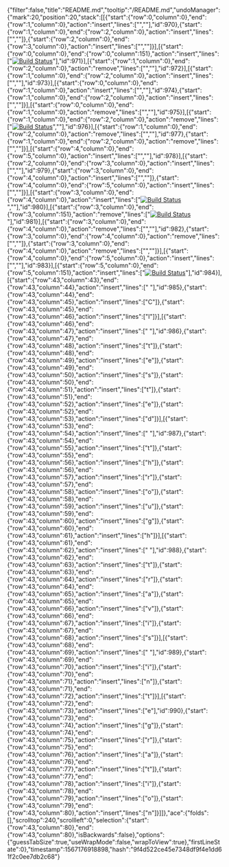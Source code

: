 {"filter":false,"title":"README.md","tooltip":"/README.md","undoManager":{"mark":20,"position":20,"stack":[[{"start":{"row":0,"column":0},"end":{"row":1,"column":0},"action":"insert","lines":["",""],"id":970},{"start":{"row":1,"column":0},"end":{"row":2,"column":0},"action":"insert","lines":["",""]},{"start":{"row":2,"column":0},"end":{"row":3,"column":0},"action":"insert","lines":["",""]}],[{"start":{"row":0,"column":0},"end":{"row":0,"column":151},"action":"insert","lines":["[![Build Status](https://travis-ci.org/pranitastudent/Milestone-5-project.svg?branch=master)](https://travis-ci.org/pranitastudent/Milestone-5-project)"],"id":971}],[{"start":{"row":1,"column":0},"end":{"row":2,"column":0},"action":"remove","lines":["",""],"id":972}],[{"start":{"row":1,"column":0},"end":{"row":2,"column":0},"action":"insert","lines":["",""],"id":973}],[{"start":{"row":0,"column":0},"end":{"row":1,"column":0},"action":"insert","lines":["",""],"id":974},{"start":{"row":1,"column":0},"end":{"row":2,"column":0},"action":"insert","lines":["",""]}],[{"start":{"row":0,"column":0},"end":{"row":1,"column":0},"action":"remove","lines":["",""],"id":975}],[{"start":{"row":1,"column":0},"end":{"row":2,"column":0},"action":"remove","lines":["[![Build Status](https://travis-ci.org/pranitastudent/Milestone-5-project.svg?branch=master)](https://travis-ci.org/pranitastudent/Milestone-5-project)",""],"id":976}],[{"start":{"row":1,"column":0},"end":{"row":2,"column":0},"action":"remove","lines":["",""],"id":977},{"start":{"row":1,"column":0},"end":{"row":2,"column":0},"action":"remove","lines":["",""]}],[{"start":{"row":4,"column":0},"end":{"row":5,"column":0},"action":"insert","lines":["",""],"id":978}],[{"start":{"row":2,"column":0},"end":{"row":3,"column":0},"action":"insert","lines":["",""],"id":979},{"start":{"row":3,"column":0},"end":{"row":4,"column":0},"action":"insert","lines":["",""]},{"start":{"row":4,"column":0},"end":{"row":5,"column":0},"action":"insert","lines":["",""]}],[{"start":{"row":3,"column":0},"end":{"row":4,"column":0},"action":"insert","lines":["[![Build Status](https://travis-ci.org/pranitastudent/Milestone-5-project.svg?branch=master)](https://travis-ci.org/pranitastudent/Milestone-5-project)",""],"id":980}],[{"start":{"row":3,"column":0},"end":{"row":3,"column":151},"action":"remove","lines":["[![Build Status](https://travis-ci.org/pranitastudent/Milestone-5-project.svg?branch=master)](https://travis-ci.org/pranitastudent/Milestone-5-project)"],"id":981}],[{"start":{"row":3,"column":0},"end":{"row":4,"column":0},"action":"remove","lines":["",""],"id":982},{"start":{"row":3,"column":0},"end":{"row":4,"column":0},"action":"remove","lines":["",""]},{"start":{"row":3,"column":0},"end":{"row":4,"column":0},"action":"remove","lines":["",""]}],[{"start":{"row":4,"column":0},"end":{"row":5,"column":0},"action":"insert","lines":["",""],"id":983}],[{"start":{"row":5,"column":0},"end":{"row":5,"column":151},"action":"insert","lines":["[![Build Status](https://travis-ci.org/pranitastudent/Milestone-5-project.svg?branch=master)](https://travis-ci.org/pranitastudent/Milestone-5-project)"],"id":984}],[{"start":{"row":43,"column":43},"end":{"row":43,"column":44},"action":"insert","lines":[" "],"id":985},{"start":{"row":43,"column":44},"end":{"row":43,"column":45},"action":"insert","lines":["C"]},{"start":{"row":43,"column":45},"end":{"row":43,"column":46},"action":"insert","lines":["I"]}],[{"start":{"row":43,"column":46},"end":{"row":43,"column":47},"action":"insert","lines":[" "],"id":986},{"start":{"row":43,"column":47},"end":{"row":43,"column":48},"action":"insert","lines":["t"]},{"start":{"row":43,"column":48},"end":{"row":43,"column":49},"action":"insert","lines":["e"]},{"start":{"row":43,"column":49},"end":{"row":43,"column":50},"action":"insert","lines":["s"]},{"start":{"row":43,"column":50},"end":{"row":43,"column":51},"action":"insert","lines":["t"]},{"start":{"row":43,"column":51},"end":{"row":43,"column":52},"action":"insert","lines":["e"]},{"start":{"row":43,"column":52},"end":{"row":43,"column":53},"action":"insert","lines":["d"]}],[{"start":{"row":43,"column":53},"end":{"row":43,"column":54},"action":"insert","lines":[" "],"id":987},{"start":{"row":43,"column":54},"end":{"row":43,"column":55},"action":"insert","lines":["t"]},{"start":{"row":43,"column":55},"end":{"row":43,"column":56},"action":"insert","lines":["h"]},{"start":{"row":43,"column":56},"end":{"row":43,"column":57},"action":"insert","lines":["r"]},{"start":{"row":43,"column":57},"end":{"row":43,"column":58},"action":"insert","lines":["o"]},{"start":{"row":43,"column":58},"end":{"row":43,"column":59},"action":"insert","lines":["u"]},{"start":{"row":43,"column":59},"end":{"row":43,"column":60},"action":"insert","lines":["g"]},{"start":{"row":43,"column":60},"end":{"row":43,"column":61},"action":"insert","lines":["h"]}],[{"start":{"row":43,"column":61},"end":{"row":43,"column":62},"action":"insert","lines":[" "],"id":988},{"start":{"row":43,"column":62},"end":{"row":43,"column":63},"action":"insert","lines":["t"]},{"start":{"row":43,"column":63},"end":{"row":43,"column":64},"action":"insert","lines":["r"]},{"start":{"row":43,"column":64},"end":{"row":43,"column":65},"action":"insert","lines":["a"]},{"start":{"row":43,"column":65},"end":{"row":43,"column":66},"action":"insert","lines":["v"]},{"start":{"row":43,"column":66},"end":{"row":43,"column":67},"action":"insert","lines":["i"]},{"start":{"row":43,"column":67},"end":{"row":43,"column":68},"action":"insert","lines":["s"]}],[{"start":{"row":43,"column":68},"end":{"row":43,"column":69},"action":"insert","lines":[" "],"id":989},{"start":{"row":43,"column":69},"end":{"row":43,"column":70},"action":"insert","lines":["i"]},{"start":{"row":43,"column":70},"end":{"row":43,"column":71},"action":"insert","lines":["n"]},{"start":{"row":43,"column":71},"end":{"row":43,"column":72},"action":"insert","lines":["t"]}],[{"start":{"row":43,"column":72},"end":{"row":43,"column":73},"action":"insert","lines":["e"],"id":990},{"start":{"row":43,"column":73},"end":{"row":43,"column":74},"action":"insert","lines":["g"]},{"start":{"row":43,"column":74},"end":{"row":43,"column":75},"action":"insert","lines":["r"]},{"start":{"row":43,"column":75},"end":{"row":43,"column":76},"action":"insert","lines":["a"]},{"start":{"row":43,"column":76},"end":{"row":43,"column":77},"action":"insert","lines":["t"]},{"start":{"row":43,"column":77},"end":{"row":43,"column":78},"action":"insert","lines":["i"]},{"start":{"row":43,"column":78},"end":{"row":43,"column":79},"action":"insert","lines":["o"]},{"start":{"row":43,"column":79},"end":{"row":43,"column":80},"action":"insert","lines":["n"]}]]},"ace":{"folds":[],"scrolltop":240,"scrollleft":0,"selection":{"start":{"row":43,"column":80},"end":{"row":43,"column":80},"isBackwards":false},"options":{"guessTabSize":true,"useWrapMode":false,"wrapToView":true},"firstLineState":0},"timestamp":1567176918898,"hash":"9f4d522ce45e7348df9f4e1dd61f2c0ee7db2c68"}